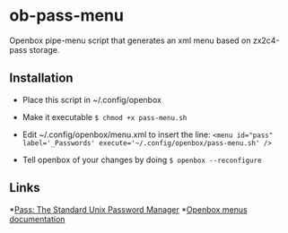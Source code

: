 ob-pass-menu
============

Openbox pipe-menu script that generates an xml menu based on zx2c4-pass storage.


Installation
------------

* Place this script in ~/.config/openbox

* Make it executable
`$ chmod +x pass-menu.sh`

* Edit ~/.config/openbox/menu.xml to insert the line:
`<menu id="pass" label='_Passwords' execute='~/.config/openbox/pass-menu.sh' />`

* Tell openbox of your changes by doing
`$ openbox --reconfigure`


Links
-----

*[Pass: The Standard Unix Password Manager](https://www.passwordstore.org/)
*[Openbox menus documentation](http://openbox.org/wiki/Help:Menus#Pipe_menus)
